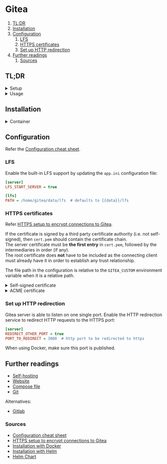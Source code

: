 # Gitea

1. [TL;DR](#tldr)
1. [Installation](#installation)
1. [Configuration](#configuration)
   1. [LFS](#lfs)
   1. [HTTPS certificates](#https-certificates)
   1. [Set up HTTP redirection](#set-up-http-redirection)
1. [Further readings](#further-readings)
   1. [Sources](#sources)

## TL;DR

<details>
  <summary>Setup</summary>

```sh
# Install from source.
git clone 'https://github.com/go-gitea/gitea' -b 'release/v1.22' && cd 'gitea' \
&& TAGS='bindata sqlite sqlite_unlock_notify' make build

# Install as package.
apk add 'gitea'
brew install 'gitea'
emerge -aqv 'gitea'
pacman -S 'gitea'
pkg install 'gitea'

# Kubernetes
helm repo add 'gitea-charts' 'https://dl.gitea.com/charts/'
helm upgrade --install 'gitea' 'gitea-charts/gitea'
```

</details>

<details>
  <summary>Usage</summary>

```sh
# Start after installation from source.
./gitea web
```

</details>

## Installation

<details>
  <summary>Container</summary>

Docker [compose file].

The `git` user has UID and GID set to 1000 by default.<br/>
Change those in the compose file or whatever.

One can optionally define the administrative user during the initial setup.<br/>
If no administrative user is defined in that moment, the first registered user becomes the administrator.

</details>

## Configuration

Refer the [Configuration cheat sheet].

### LFS

Enable the built-in LFS support by updating the `app.ini` configuration file:

```ini
[server]
LFS_START_SERVER = true

[lfs]
PATH = /home/gitea/data/lfs  # defaults to {{data}}/lfs
```

### HTTPS certificates

Refer [HTTPS setup to encrypt connections to Gitea].

If the certificate is signed by a third party certificate authority (i.e. not self-signed), then `cert.pem` should
contain the certificate chain.<br/>
The server certificate must be **the first entry** in `cert.pem`, followed by the intermediaries in order (if any).<br/>
The root certificate does **not** have to be included as the connecting client must already have it in order to
establish any trust relationship.

The file path in the configuration is relative to the `GITEA_CUSTOM` environment variable when it is a relative path.

<details>
  <summary>Self-signed certificate</summary>

1. Generate a self signed certificate:

   ```sh
   gitea cert --host 'git.host.fqdn'
   docker compose exec server gitea cert --host 'git.host.fqdn'
   ```

1. Change the `app.ini` configuration file:

   ```ini
   [server]
   PROTOCOL  = https
   ROOT_URL  = https://git.host.fqdn:3000/
   HTTP_PORT = 3000
   CERT_FILE = /path/to/cert.pem
   KEY_FILE  = /path/to/key.pem
   ```

</details>
<details>
  <summary>ACME certificate</summary>

Defaults to using Let's Encrypt.

Change the `app.ini` configuration file:

```ini
[server]
PROTOCOL=https
DOMAIN=git.example.com
ENABLE_ACME=true
ACME_ACCEPTTOS=true
ACME_DIRECTORY=https
ACME_EMAIL=email@example.com  # can be omitted here and provided manually at first run, after which it is cached
```

</details>

### Set up HTTP redirection

Gitea server is able to listen on one single port. Enable the HTTP redirection service to redirect HTTP requests to the
HTTPS port:

```ini
[server]
REDIRECT_OTHER_PORT = true
PORT_TO_REDIRECT = 3080  # http port to be redirected to https
```

When using Docker, make sure this port is published.

## Further readings

- [Self-hosting]
- [Website]
- [Compose file]
- [Git]

Alternatives:

- [Gitlab]

### Sources

- [Configuration cheat sheet]
- [HTTPS setup to encrypt connections to Gitea]
- [Installation with Docker]
- [Installation with Helm]
- [Helm Chart]

<!--
  Reference
  ═╬═Time══
  -->

<!-- Knowledge base -->
[self-hosting]: self-hosting.md
[git]: git.md
[gitlab]: gitlab/README.md

<!-- Files -->
[compose file]: /docker%20compositions/gitea/docker-compose.yml

<!-- Upstream -->
[configuration cheat sheet]: https://docs.gitea.com/administration/config-cheat-sheet
[helm chart]: https://gitea.com/gitea/helm-chart/
[https setup to encrypt connections to gitea]: https://docs.gitea.com/administration/https-setup
[installation with docker]: https://docs.gitea.com/installation/install-with-docker-rootless
[installation with helm]: https://docs.gitea.com/installation/install-on-kubernetes
[website]: https://about.gitea.com/
